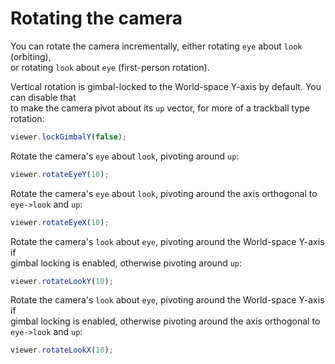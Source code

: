 # Rotating the camera

You can rotate the camera incrementally, either rotating `eye` about `look` \(orbiting\),  
or rotating `look` about `eye` \(first-person rotation\).

Vertical rotation is gimbal-locked to the World-space Y-axis by default. You can disable that  
 to make the camera pivot about its `up` vector, for more of a trackball type rotation:

```javascript
viewer.lockGimbalY(false);
```

Rotate the camera's `eye` about `look`, pivoting around `up`:

```javascript
viewer.rotateEyeY(10);
```

Rotate the camera's `eye` about `look`, pivoting around the axis orthogonal to `eye->look` and `up`:

```javascript
viewer.rotateEyeX(10);
```

Rotate the camera's `look` about `eye`, pivoting around the World-space Y-axis if  
gimbal locking is enabled, otherwise pivoting around `up`:

```javascript
viewer.rotateLookY(10);
```

Rotate the camera's `look` about `eye`, pivoting around the World-space Y-axis if  
gimbal locking is enabled, otherwise pivoting around the axis orthogonal to `eye->look` and `up`:

```javascript
viewer.rotateLookX(10);
```



